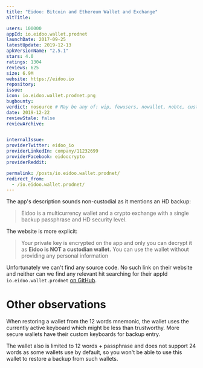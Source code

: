 ```yaml
---
title: "Eidoo: Bitcoin and Ethereum Wallet and Exchange"
altTitle: 

users: 100000
appId: io.eidoo.wallet.prodnet
launchDate: 2017-09-25
latestUpdate: 2019-12-13
apkVersionName: "2.5.1"
stars: 4.0
ratings: 1304
reviews: 625
size: 6.9M
website: https://eidoo.io
repository: 
issue: 
icon: io.eidoo.wallet.prodnet.png
bugbounty: 
verdict: nosource # May be any of: wip, fewusers, nowallet, nobtc, custodial, nosource, nonverifiable, verifiable, bounty
date: 2019-12-22
reviewStale: false
reviewArchive:


internalIssue: 
providerTwitter: eidoo_io
providerLinkedIn: company/11232699
providerFacebook: eidoocrypto
providerReddit: 

permalink: /posts/io.eidoo.wallet.prodnet/
redirect_from:
  - /io.eidoo.wallet.prodnet/
---
```



The app's description sounds non-custodial as it mentions an HD backup:

> Eidoo is a multicurrency wallet and a crypto exchange with a single backup
passphrase and HD security level.

The website is more explicit:

> Your private key is encrypted on the app and only you can decrypt it as
**Eidoo is NOT a custodian wallet.**
You can use the wallet without providing any personal information

Unfortunately we can't find any source code. No such link on their website and
neither can we find any relevant hit searching for their appId
`io.eidoo.wallet.prodnet`
[on GitHub](https://github.com/search?q=%22io.eidoo.wallet.prodnet%22&type=Code).


Other observations
==================

When restoring a wallet from the 12 words mnemonic, the wallet uses the currently
active keyboard which might be less than trustworthy. More secure wallets have
their custom keyboards for backup entry.

The wallet also is limited to 12 words + passphrase and does not support 24 words
as some wallets use by default, so you won't be able to use this wallet to restore
a backup from such wallets.
